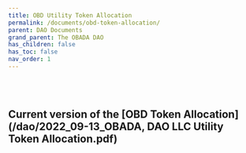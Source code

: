 ```yaml
---
title: OBD Utility Token Allocation
permalink: /documents/obd-token-allocation/
parent: DAO Documents
grand_parent: The OBADA DAO
has_children: false
has_toc: false
nav_order: 1
---
```

<br> <br>

## Current version of the [OBD Token Allocation](/dao/2022_09-13_OBADA, DAO LLC Utility Token Allocation.pdf)



<br> <br>

